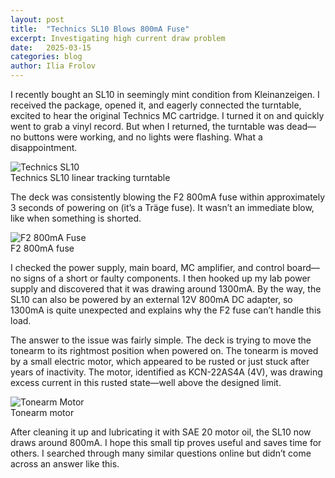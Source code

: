 ```yaml
---
layout: post
title:  "Technics SL10 Blows 800mA Fuse"
excerpt: Investigating high current draw problem
date:   2025-03-15
categories: blog
author: Ilia Frolov
---
```


I recently bought an SL10 in seemingly mint condition from Kleinanzeigen. I received the package, opened it, and eagerly connected the turntable, excited to hear the original Technics MC cartridge. I turned it on and quickly went to grab a vinyl record. But when I returned, the turntable was dead—no buttons were working, and no lights were flashing. What a disappointment.


<div class="blogPostImage">
<img src="/assets/technics-sl10-blows-800ma-fuse/sl10.jpg" alt="Technics SL10"/>
<div class="blogPostImageTitle">Technics SL10 linear tracking turntable</div>
</div>


The deck was consistently blowing the F2 800mA fuse within approximately 3 seconds of powering on (it’s a Träge fuse). It wasn’t an immediate blow, like when something is shorted.


<div class="blogPostImage">
<img src="/assets/technics-sl10-blows-800ma-fuse/fuse.jpg" alt="F2 800mA Fuse"/>
<div class="blogPostImageTitle">F2 800mA fuse</div>
</div>


I checked the power supply, main board, MC amplifier, and control board—no signs of a short or faulty components. I then hooked up my lab power supply and discovered that it was drawing around 1300mA. By the way, the SL10 can also be powered by an external 12V 800mA DC adapter, so 1300mA is quite unexpected and explains why the F2 fuse can’t handle this load.

The answer to the issue was fairly simple. The deck is trying to move the tonearm to its rightmost position when powered on. The tonearm is moved by a small electric motor, which appeared to be rusted or just stuck after years of inactivity. The motor, identified as KCN-22AS4A (4V), was drawing excess current in this rusted state—well above the designed limit.


<div class="blogPostImage">
<img src="/assets/technics-sl10-blows-800ma-fuse/motor.jpg" alt="Tonearm Motor"/>
<div class="blogPostImageTitle">Tonearm motor</div>
</div>


After cleaning it up and lubricating it with SAE 20 motor oil, the SL10 now draws around 800mA. I hope this small tip proves useful and saves time for others. I searched through many similar questions online but didn’t come across an answer like this.
